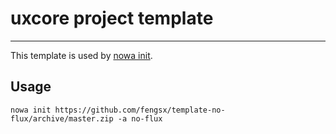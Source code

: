 # uxcore project template

---

This template is used by [nowa init](https://github.com/nowa-webpack/nowa-init).

## Usage

```
nowa init https://github.com/fengsx/template-no-flux/archive/master.zip -a no-flux
```
